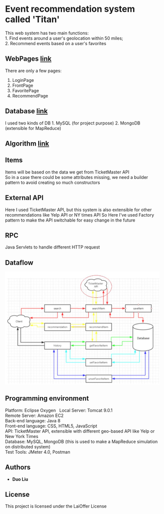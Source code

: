 # Event recommendation system called 'Titan'
This web system has two main functions:  
	1. Find events around a user's geolocation within 50 miles;  
	2. Recommend events based on a user's favorites  

## WebPages [link](https://github.com/DuoL/Event_Recommendation_Java/blob/master/WebContent/)
There are only a few pages:
1. LoginPage
2. FrontPage
3. FavoritePage
4. RecommendPage  

## Database [link](https://github.com/DuoL/Event_Recommendation_Java/tree/master/src/db)
I used two kinds of DB 
	1. MySQL (for project purpose)
	2. MongoDB (extensible for MapReduce)


## Algorithm [link](https://github.com/DuoL/Event_Recommendation_Java/tree/master/src/algorithm)


## Items
Items will be based on the data we get from TicketMaster API  
So in a case there could be some attributes missing, we need a builder pattern to avoid creating so much constructors  

## External API
Here I used TicketMaster API, but this system is also extensible for other recommendations like Yelp API or NY times API
So Here I've used Factory pattern to make the API switchable for easy change in the future

## RPC
Java Servlets to handle different HTTP request

## Dataflow 
![image](https://github.com/DuoL/Event_Recommendation_Java/blob/master/images/DataFlow.JPG)
## Programming environment
 Platform: Eclipse Oxygen   
 Local Server: Tomcat 9.0.1  
 Remote Server: Amazon EC2  
 Back-end language: Java 8  
 Front-end language: CSS, HTML5, JavaScript    
 API: TicketMaster API, extensible with different geo-based API like Yelp or New York Times    
 Database: MySQL, MongoDB (this is used to make a MapReduce simulation on distributed system)  
 Test Tools: JMeter 4.0, Postman  

## Authors

* **Duo Liu** 

## License
This project is licensed under the LaiOffer License 
